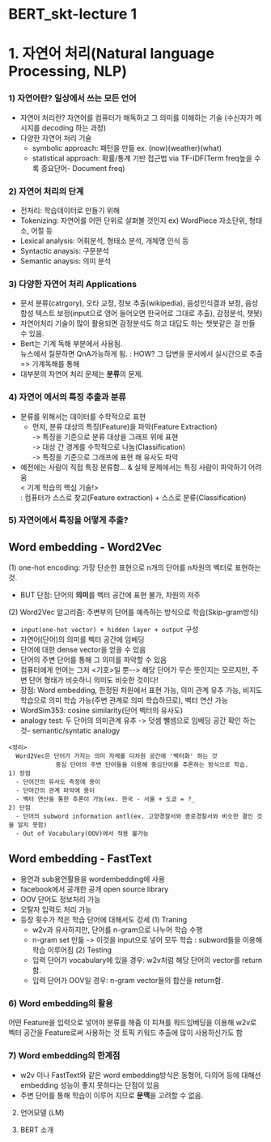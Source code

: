 # BERT_skt-lecture 1
# 1. 자연어 처리(Natural language Processing, NLP)

### 1) 자연어란? 일상에서 쓰는 모든 언어
- 자연어 처리란? 자연어를 컴퓨터가 해독하고 그 의미를 이해하는 기술
(수신자가 메시지를 decoding 하는 과정)
- 다양한 자연어 처리 기술
  - symbolic approach: 패턴을 만듦 ex. (now)(weather)(what)
  - statistical approach: 확률/통계 기반 접근법 via TF-IDF(Term freq높을 수록 중요단어- Document freq)

### 2) 자연어 처리의 단계 
- 전처리: 학습데이터로 만들기 위해
- Tokenizing: 자연어를 어떤 단위로 살펴볼 것인지 ex) WordPiece 자소단위, 형태소, 어절 등
- Lexical analysis: 어휘분석, 형태소 분석, 개체명 인식 등
- Syntactic anaysis: 구문분석
- Semantic anaysis: 의미 분석

### 3) 다양한 자연어 처리 Applications
- 문서 분류(catrgory), 오타 교정, 정보 추출(wikipedia), 음성인식결과 보정, 음성 합성 텍스트 보정(input으로 영어 들어오면 한국어로 그대로 추출), 감정분석, 챗봇)
- 자연어처리 기술이 많이 활용되면 감정분석도 하고 대답도 하는 챗봇같은 걸 만들 수 있음. 
- Bert는 기계 독해 부분에서 사용됨. <br>
뉴스에서 질문하면  QnA가능하게 됨. : HOW? 그 답변을 문서에서 실시간으로 추출 => 기계독해를 통해
- 대부분의 자연어 처리 문제는 **분류**의 문제.

### 4) 자연어 에서의 특징 추출과 분류
- 분류를 위해서는 데이터를 수학적으로 표현
    - 먼저, 분류 대상의 특징(Feature)을 파악(Feature Extraction) <br>
    -> 특징을 기준으로 분류 대상을 그래프 위에 표현 <br>
    -> 대상 간 경계를 수학적으로 나눔(Classification) <br>
    -> 특징을 기준으로 그래프에 표현 해 유사도 파악 <br>
- 예전에는 사람이 직접 특징 분류함... & 실제 문제에서는 특징 사람이 파악하기 어려움 <br>
< 기계 학습의 핵심 기술!> <br>
: 컴퓨터가 스스로 찾고(Feature extraction) +  스스로 분류(Classification) <br>

### 5) 자연어에서 특징을 어떻게 추출? 
## Word embedding - Word2Vec
  (1) one-hot encoding: 가장 단순한 표현으로 n개의 단어를 n차원의 벡터로 표현하는 것. <br>
  - BUT 단점: 단어의 **의미**를 벡터 공간에 표현 불가, 차원의 저주 <br>

  (2) Word2Vec 알고리즘: 주변부의 단어를 예측하는 방식으로 학습(Skip-gram방식) <br>
  - `input(one-hot vector) + hidden layer + output` 구성 <br>
  - 자연어(단어)의 의미를 벡터 공간에 임베딩 <br>
  - 단어에 대한 dense vector을 얻을 수 있음 <br>
  - 단어의 주변 단어를 통해 그 의미를 파악할 수 있음 <br>
  - 컴퓨터에게 언어는 그저 <기호>일 뿐--> 해당 단어가 무슨 뜻인지는 모르지만, 주변 단어 형태가 비슷하니 의미도 비슷한 것이다! <br>
  - 장점: Word embedding, 한정된 차원에서 표현 가능, 의미 관계 유추 가능, 비지도 학습으로 의미 학습 가능(주변 관계로 의미 학습하므로), 벡터 연산 가능
  - WordSim353: cosine similarity(단어 벡터의 유사도)
  - analogy test: 두 단어의 의미관계 유추 -> 덧셈 뺄셈으로 임베딩 공간 확인 하는 것- semantic/syntatic analogy
```
<정리>
  Word2Vec은 단어가 가지는 의미 자체를 다차원 공간에 '벡터화' 하는 것
             중심 단어의 주변 단어들을 이용해 중심단어를 추론하는 방식으로 학습.
1) 장점
  - 단어간의 유사도 측정에 용이
  - 단어간의 관계 파악에 용이
  - 벡터 연산을 통한 추론이 가능(ex. 한국 - 서울 + 도쿄 = ?_
2) 단점
  - 단어의 subword information antl(ex. 고양경찰서와 종로경찰서와 비슷한 결인 것을 알지 못함)
  - Out of Vocabulary(OOV)에서 적용 불가능
```
## Word embedding - FastText
  - 용언과 sub용언활용을 wordembedding에 사용
  - facebook에서 공개한 공개 open source library
  - OOV 단어도 정보처리 가능
  - 오탈자 입력도 처리 가능
  - 등장 횟수가 적은 학습 단어에 대해서도 강세
  (1) Traning
    - w2v과 유사하지만, 단어를 n-gram으로 나누어 학습 수행
    - n-gram set 만듦 -> 이것을 input으로 넣어 모두 학습 : subword들을 이용해 학습 이루어짐
  (2) Testing
    - 입력 단어가 vocabulary에 있을 경우: w2v처럼 해당 단어의 vector를 return함.
    - 입력 단어가 OOV일 경우: n-gram vector들의 합산을 return함.
    

### 6) Word embedding의 활용
어떤 Feature을 입력으로 넣어야 분류를 해줌 
이 피쳐를 워드임베딩을 이용해 w2v로 벡터 공간을  Feature로써 사용하는 것
 토픽 키워드 추출에 많이 사용하신가도 함


### 7) Word embedding의 한계점
- w2v 이나 FastText와 같은 word embedding방식은 동형어, 다의어 등에 대해선 embedding 성능이 좋지 못하다는 단점이 있음
- 주변 단어를 통해 학습이 이루어 지므로 **문맥**을 고려할 수 없음.


2. 언어모델 (LM)




4. BERT 소개
